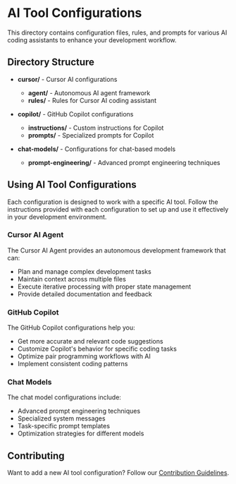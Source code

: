 # AI Tool Configurations

This directory contains configuration files, rules, and prompts for various AI coding assistants to enhance your development workflow.

## Directory Structure

- **cursor/** - Cursor AI configurations
  - **agent/** - Autonomous AI agent framework
  - **rules/** - Rules for Cursor AI coding assistant

- **copilot/** - GitHub Copilot configurations
  - **instructions/** - Custom instructions for Copilot
  - **prompts/** - Specialized prompts for Copilot

- **chat-models/** - Configurations for chat-based models
  - **prompt-engineering/** - Advanced prompt engineering techniques

## Using AI Tool Configurations

Each configuration is designed to work with a specific AI tool. Follow the instructions provided with each configuration to set up and use it effectively in your development environment.

### Cursor AI Agent

The Cursor AI Agent provides an autonomous development framework that can:
- Plan and manage complex development tasks
- Maintain context across multiple files
- Execute iterative processing with proper state management
- Provide detailed documentation and feedback

### GitHub Copilot

The GitHub Copilot configurations help you:
- Get more accurate and relevant code suggestions
- Customize Copilot's behavior for specific coding tasks
- Optimize pair programming workflows with AI
- Implement consistent coding patterns

### Chat Models

The chat model configurations include:
- Advanced prompt engineering techniques
- Specialized system messages
- Task-specific prompt templates
- Optimization strategies for different models

## Contributing

Want to add a new AI tool configuration? Follow our [Contribution Guidelines](../guides/CONTRIBUTING.md).
